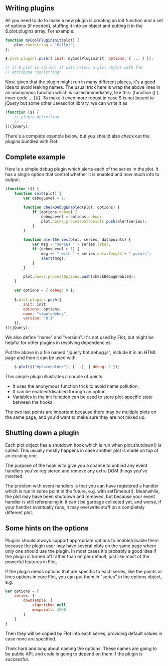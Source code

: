 ## Writing plugins ##

All you need to do to make a new plugin is creating an init function
and a set of options (if needed), stuffing it into an object and
putting it in the $.plot.plugins array. For example:

```js
function myCoolPluginInit(plot) {
    plot.coolstring = "Hello!";
};

$.plot.plugins.push({ init: myCoolPluginInit, options: { ... } });

// if $.plot is called, it will return a plot object with the
// attribute "coolstring"
```

Now, given that the plugin might run in many different places, it's
a good idea to avoid leaking names. The usual trick here is wrap the
above lines in an anonymous function which is called immediately, like
this: (function () { inner code ... })(). To make it even more robust
in case $ is not bound to jQuery but some other Javascript library, we
can write it as

```js
(function ($) {
    // plugin definition
    // ...
})(jQuery);
```

There's a complete example below, but you should also check out the
plugins bundled with Flot.

## Complete example ##

Here is a simple debug plugin which alerts each of the series in the
plot. It has a single option that control whether it is enabled and
how much info to output:

```js
(function ($) {
    function init(plot) {
        var debugLevel = 1;

        function checkDebugEnabled(plot, options) {
            if (options.debug) {
                debugLevel = options.debug;
                plot.hooks.processDatapoints.push(alertSeries);
            }
        }

        function alertSeries(plot, series, datapoints) {
            var msg = "series " + series.label;
            if (debugLevel > 1) {
                msg += " with " + series.data.length + " points";
                alert(msg);
            }
        }

        plot.hooks.processOptions.push(checkDebugEnabled);
    }

    var options = { debug: 0 };
      
    $.plot.plugins.push({
        init: init,
        options: options,
        name: "simpledebug",
        version: "0.1"
    });
})(jQuery);
```

We also define "name" and "version". It's not used by Flot, but might
be helpful for other plugins in resolving dependencies.

Put the above in a file named "jquery.flot.debug.js", include it in an
HTML page and then it can be used with:

```js
    $.plot($("#placeholder"), [...], { debug: 2 });
```

This simple plugin illustrates a couple of points:

- It uses the anonymous function trick to avoid name pollution.
- It can be enabled/disabled through an option.
- Variables in the init function can be used to store plot-specific
  state between the hooks.

The two last points are important because there may be multiple plots
on the same page, and you'd want to make sure they are not mixed up.

## Shutting down a plugin ##

Each plot object has a shutdown hook which is run when plot.shutdown()
is called. This usually mostly happens in case another plot is made on
top of an existing one.

The purpose of the hook is to give you a chance to unbind any event
handlers you've registered and remove any extra DOM things you've
inserted.

The problem with event handlers is that you can have registered a
handler which is run in some point in the future, e.g. with
setTimeout(). Meanwhile, the plot may have been shutdown and removed,
but because your event handler is still referencing it, it can't be
garbage collected yet, and worse, if your handler eventually runs, it
may overwrite stuff on a completely different plot.

## Some hints on the options ##

Plugins should always support appropriate options to enable/disable
them because the plugin user may have several plots on the same page
where only one should use the plugin. In most cases it's probably a
good idea if the plugin is turned off rather than on per default, just
like most of the powerful features in Flot.

If the plugin needs options that are specific to each series, like the
points or lines options in core Flot, you can put them in "series" in
the options object, e.g.

```js
var options = {
    series: {
        downsample: {
            algorithm: null,
            maxpoints: 1000
        }
    }
}
```

Then they will be copied by Flot into each series, providing default
values in case none are specified.

Think hard and long about naming the options. These names are going to
be public API, and code is going to depend on them if the plugin is
successful.
